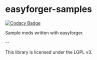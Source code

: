 # easyforger-samples


[![Codacy Badge](https://api.codacy.com/project/badge/Grade/56bff5b6ae90428091a84ac72972a232)](https://www.codacy.com/app/paulo-siqueira/easyforger-samples?utm_source=github.com&amp;utm_medium=referral&amp;utm_content=easyforger/easyforger-samples&amp;utm_campaign=badger)

Sample mods written with easyforger.

--

This library is licensed under the LGPL v3.

